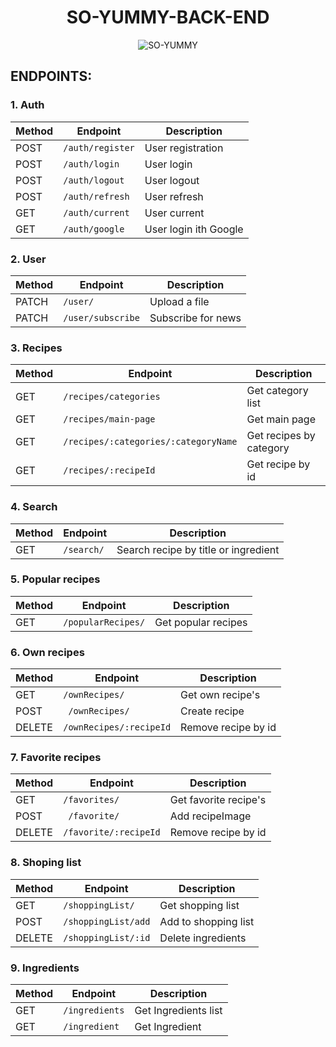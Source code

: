  <div align="center">

 # SO-YUMMY-BACK-END
![SO-YUMMY](https://res.cloudinary.com/dqbsuo2mt/image/upload/v1681292038/Untitled_kjlrff.png)
</div>

<div>

## ENDPOINTS:

### 1. Auth

| Method | Endpoint               | Description              |
| ------ |------------------------|--------------------------|
| POST   | `/auth/register`       | User registration        |
| POST   | `/auth/login`          | User login               |
| POST   | `/auth/logout`         | User logout              |
| POST   | `/auth/refresh`        | User refresh             |
| GET    | `/auth/current`        | User current             |
| GET    | `/auth/google`         | User login  ith Google   |


### 2. User
| Method | Endpoint               | Description              |
| ------ |------------------------|--------------------------|
| PATCH  | `/user/`               | Upload a file            |
| PATCH  | `/user/subscribe`      | Subscribe for news       |


### 3. Recipes

| Method | Endpoint                             | Description               |
| ------ |--------------------------------------|-------------------------- |
| GET    | `/recipes/categories`                | Get category list         |
| GET    | `/recipes/main-page`                 | Get main page             |
| GET    | `/recipes/:categories/:categoryName` | Get recipes by category   |
| GET    | `/recipes/:recipeId         `        | Get recipe by id          |


### 4. Search 

| Method | Endpoint               | Description                          |
| ------ |------------------------|--------------------------------------|
| GET    | `/search/`             | Search recipe by title or ingredient |


### 5. Popular recipes 

| Method | Endpoint           | Description        |
| ------ |--------------------|--------------------|
| GET    | `/popularRecipes/` | Get popular recipes|


### 6. Own recipes 

| Method | Endpoint                | Description             |
| ------ |-------------------------| ------------------------|
| GET    | `/ownRecipes/`          | Get own recipe's        |
| POST   |` /ownRecipes/`          | Create recipe           |
| DELETE | `/ownRecipes/:recipeId` | Remove recipe by id     |


### 7. Favorite recipes 

| Method | Endpoint              | Description             |
| ------ |-----------------------| ------------------------|
| GET    | `/favorites/`         | Get favorite recipe's   |
| POST   |` /favorite/`          | Add recipeImage         |
| DELETE | `/favorite/:recipeId` | Remove recipe by id     |

### 8. Shoping list    

| Method | Endpoint                 | Description            |
| ------ |--------------------------| -----------------------|
| GET    | `/shoppingList/`         | Get shopping list      |
| POST   | `/shoppingList/add`      | Add to shopping list   |
| DELETE | `/shoppingList/:id`      | Delete ingredients     |


### 9. Ingredients

| Method | Endpoint         | Description             |
| ------ |------------------| ------------------------| 
| GET    | `/ingredients`   | Get Ingredients list    |
| GET    | `/ingredient `   | Get Ingredient          |


</div>
